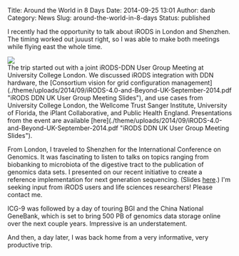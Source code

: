 Title: Around the World in 8 Days
Date: 2014-09-25 13:01
Author: danb
Category: News
Slug: around-the-world-in-8-days
Status: published

I recently had the opportunity to talk about iRODS in London and
Shenzhen. The timing worked out juuust right, so I was able to make both
meetings while flying east the whole time.  

<div class="full_image"><img src="./theme/uploads/2014/09/aroundtheworld2014.jpg" /></div>  
<!--more-->  
The trip started out with a joint iRODS-DDN User Group Meeting at
University College London. We discussed iRODS integration with DDN
hardware, the [Consortium vision for grid configuration
management](./theme/uploads/2014/09/iRODS-4.0-and-Beyond-UK-September-2014.pdf "iRODS DDN UK User Group Meeting Slides"),
and use cases from University College London, the Wellcome Trust Sanger
Institute, University of Florida, the iPlant Collaborative, and Public
Health England. Presentations from the event are available
[here](./theme/uploads/2014/09/iRODS-4.0-and-Beyond-UK-September-2014.pdf "iRODS DDN UK User Group Meeting Slides").

From London, I traveled to Shenzhen for the International Conference on
Genomics. It was fascinating to listen to talks on topics ranging from
biobanking to microbiota of the digestive tract to the publication of
genomics data sets. I presented on our recent initiative to create a
reference implementation for next generation sequencing. (Slides
[here](./theme/uploads/2014/09/Managing-NGS-Data-using-iRODS.pdf "ICG-9 Presentation").)
I'm seeking input from iRODS users and life sciences researchers! Please
contact me.

ICG-9 was followed by a day of touring BGI and the China National
GeneBank, which is set to bring 500 PB of genomics data storage online
over the next couple years. Impressive is an understatement.

And then, a day later, I was back home from a very informative, very
productive trip.
